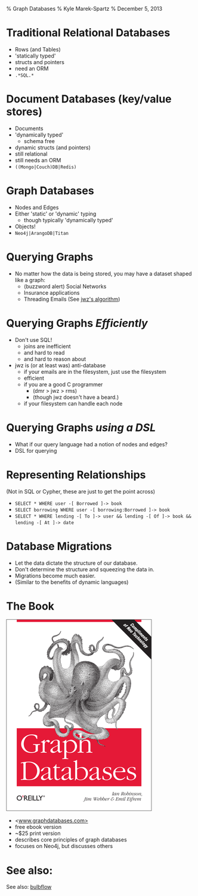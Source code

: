 % Graph Databases
% Kyle Marek-Spartz
% December 5, 2013

# Traditional Relational Databases

- Rows (and Tables)
- 'statically typed'
- structs and pointers
- need an ORM
- `.*SQL.*`


# Document Databases (key/value stores)

- Documents
- 'dynamically typed'
     - schema free
- dynamic structs (and pointers)
- still relational
- still needs an ORM
- `((Mongo|Couch)DB|Redis)`


# Graph Databases

- Nodes and Edges
- Either 'static' or 'dynamic' typing
    - though typically 'dynamically typed'
- Objects!
- `Neo4j|ArangoDB|Titan`


# Querying Graphs

- No matter how the data is being stored, you may have a dataset shaped like a graph:
	- (buzzword alert) Social Networks
	- Insurance applications
	- Threading Emails (See [jwz's algorithm](http://www.jwz.org/doc/threading.html))

# Querying Graphs *Efficiently*

- Don't use SQL!
    - joins are inefficient
    - and hard to read
    - and hard to reason about
- jwz is (or at least was) anti-database
    - if your emails are in the filesystem, just use the filesystem
    - efficient
    - if you are a good C programmer
    	- (dmr > jwz > rms)
    	- (though jwz doesn't have a beard.)
    - if your filesystem can handle each node

# Querying Graphs *using a DSL*

- What if our query language had a notion of nodes and edges?
- DSL for querying


# Representing Relationships

(Not in SQL or Cypher, these are just to get the point across)

- `SELECT * WHERE user -[ Borrowed ]-> book`
- `SELECT borrowing WHERE user -[ borrowing:Borrowed ]-> book`
- `SELECT * WHERE lending -[ To ]-> user && lending -[ Of ]-> book && lending -[ At ]-> date`


# Database Migrations

- Let the data dictate the structure of our database.
- Don't determine the structure and squeezing the data in.
- Migrations become much easier.
- (Similar to the benefits of dynamic languages)


# The Book

![Graph Databases Book](/images/graph_databases_cover.png)

- <www.graphdatabases.com>
- free ebook version
- ~$25 print version
- describes core principles of graph databases
- focuses on Neo4j, but discusses others

# See also:


See also: [bulbflow](http://bulbflow.com/)
